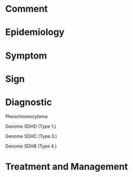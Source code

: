 # Comment

# Epidemiology

# Symptom

# Sign

# Diagnostic

Pheochromocytoma

Genome SDHD
(Type 1.)

Genome SDHC
(Type 3.)

Genome SDHB
(Type 4.)

# Treatment and Management
